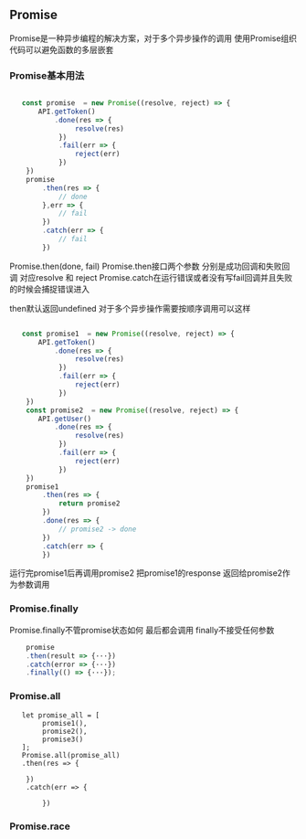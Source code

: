 ## Promise

Promise是一种异步编程的解决方案，对于多个异步操作的调用 使用Promise组织代码可以避免函数的多层嵌套

### Promise基本用法

```javascript

   const promise  = new Promise((resolve, reject) => {
       API.getToken()
           .done(res => {
                resolve(res)
            })
            .fail(err => {
                reject(err)
            })
    })
    promise
        .then(res => {
            // done
        },err => {
            // fail
        })
        .catch(err => {
            // fail
        })
```
Promise.then(done, fail)
Promise.then接口两个参数 分别是成功回调和失败回调 对应resolve 和 reject
Promise.catch在运行错误或者没有写fail回调并且失败的时候会捕捉错误进入

then默认返回undefined
对于多个异步操作需要按顺序调用可以这样

```javascript

   const promise1  = new Promise((resolve, reject) => {
       API.getToken()
           .done(res => {
                resolve(res)
            })
            .fail(err => {
                reject(err)
            })
    })
    const promise2  = new Promise((resolve, reject) => {
       API.getUser()
           .done(res => {
                resolve(res)
            })
            .fail(err => {
                reject(err)
            })
    })
    promise1
        .then(res => {
            return promise2
        })
        .done(res => {
            // promise2 -> done
        })
        .catch(err => {
        })
```
运行完promise1后再调用promise2 把promise1的response 返回给promise2作为参数调用

### Promise.finally
Promise.finally不管promise状态如何 最后都会调用
finally不接受任何参数
```javascript
    promise
    .then(result => {···})
    .catch(error => {···})
    .finally(() => {···});
```

### Promise.all
```
   let promise_all = [
        promise1(),
        promise2(),
        promise3()
   ];
   Promise.all(promise_all)
   .then(res => {

    })
    .catch(err => {

        })
```

### Promise.race
